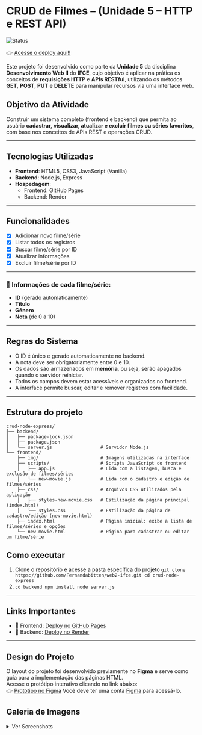 # CRUD de Filmes – (Unidade 5 – HTTP e REST API)

![Status](https://img.shields.io/badge/progresso-100%25-green)

👉 [Acesse o deploy aqui!!](https://fernandabitten.github.io/web2-ifce/crud-node-express/frontend/index.html)

Este projeto foi desenvolvido como parte da **Unidade 5** da disciplina **Desenvolvimento Web II** do **IFCE**, cujo objetivo é aplicar na prática os conceitos de **requisições HTTP** e **APIs RESTful**, utilizando os métodos **GET**, **POST**, **PUT** e **DELETE** para manipular recursos via uma interface web.

## Objetivo da Atividade

Construir um sistema completo (frontend e backend) que permita ao usuário **cadastrar, visualizar, atualizar e excluir filmes ou séries favoritos**, com base nos conceitos de APIs REST e operações CRUD.

---

## Tecnologias Utilizadas

- **Frontend**: HTML5, CSS3, JavaScript (Vanilla)
- **Backend**: Node.js, Express
- **Hospedagem**:
  - Frontend: GitHub Pages
  - Backend: Render

---

## Funcionalidades

- [x] Adicionar novo filme/série
- [x] Listar todos os registros
- [x] Buscar filme/série por ID
- [x] Atualizar informações
- [x] Excluir filme/série por ID

---

### 🧾 Informações de cada filme/série:

- **ID** (gerado automaticamente)
- **Título**
- **Gênero**
- **Nota** (de 0 a 10)

---

## Regras do Sistema

- O ID é único e gerado automaticamente no backend.
- A nota deve ser obrigatoriamente entre 0 e 10.
- Os dados são armazenados em **memória**, ou seja, serão apagados quando o servidor reiniciar.
- Todos os campos devem estar acessíveis e organizados no frontend.
- A interface permite buscar, editar e remover registros com facilidade.

---

## Estrutura do projeto

```
crud-node-express/
├── backend/
│   ├── package-lock.json
│   ├── package.json
│   └── server.js                  # Servidor Node.js
└── frontend/
    ├── img/                       # Imagens utilizadas na interface
    ├── scripts/                   # Scripts JavaScript do frontend
    │   ├── app.js                 # Lida com a listagem, busca e exclusão de filmes/séries
    │   └── new-movie.js           # Lida com o cadastro e edição de filmes/séries
    ├── css/                       # Arquivos CSS utilizados pela aplicação
    │   ├── styles-new-movie.css   # Estilização da página principal (index.html)
    │   └── styles.css             # Estilização da página de cadastro/edição (new-movie.html)
    ├── index.html                 # Página inicial: exibe a lista de filmes/séries e opções
    └── new-movie.html             # Página para cadastrar ou editar um filme/série
```

## Como executar

1. Clone o repositório e acesse a pasta específica do projeto
   `git clone https://github.com/Fernandabitten/web2-ifce.git
cd crud-node-express`
2. `cd backend
npm install
node server.js`

---

## Links Importantes

- 🔗 Frontend: [Deploy no GitHub Pages](https://fernandabitten.github.io/web2-ifce/crud-node-express/frontend/index.html)
- 🔗 Backend: [Deploy no Render](https://web2-ifce.onrender.com/)

---

## Design do Projeto

O layout do projeto foi desenvolvido previamente no **Figma** e serve como guia para a implementação das páginas HTML.  
Acesse o protótipo interativo clicando no link abaixo:  
👉 [Protótipo no Figma](https://www.figma.com/proto/85MVyp2u2fKbMM6cq3usMR/Sem-t%C3%ADtulo?node-id=5-126&t=LNmbOzzlb8aCgYsc-0&scaling=min-zoom&content-scaling=fixed&page-id=5%3A113&starting-point-node-id=5%3A126)
Você deve ter uma conta <a href="https://www.figma.com/">Figma</a> para acessá-lo.

## Galeria de Imagens

<details>
  <summary>Ver Screenshots</summary>
  <div style="display: flex; flex-wrap: wrap; gap: 1rem;">
    <img src="https://github.com/user-attachments/assets/8832bb27-c05a-4051-ae42-8001963541c7" alt="Screenshot 1" style="width: 300px;">
    <img src="https://github.com/user-attachments/assets/05378720-003c-40f6-8cf4-f2bee8f9e4a9" alt="Screenshot 2" style="width: 300px;">
  </div>
</details>

